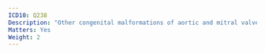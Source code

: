 ```yaml
---
ICD10: Q238
Description: "Other congenital malformations of aortic and mitral valves"
Matters: Yes
Weight: 2
---
```


